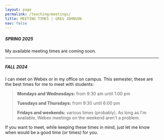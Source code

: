 ```yaml
---
layout: page
permalink: /teaching/meetings/
title: MEETING TIMES | GREG JOHNSON
nav: false
---
```


##### SPRING 2025

My available meeting times are coming soon.

---

##### FALL 2024

I can meet on Webex or in my office on campus. This semester, these are the best times for me to meet with students:

>**Mondays and Wednesdays:** from 9:30 am until 1:00 pm
>
>**Tuesdays and Thursdays:** from 9:30 until 6:00 pm
>
>**Fridays and weekends:** various times (probably). As long as I'm available, Webex meetings on the weekend aren't a problem. 

If you want to meet, while keeping these times in mind, just let me know when would be a good time (or times) for you.
